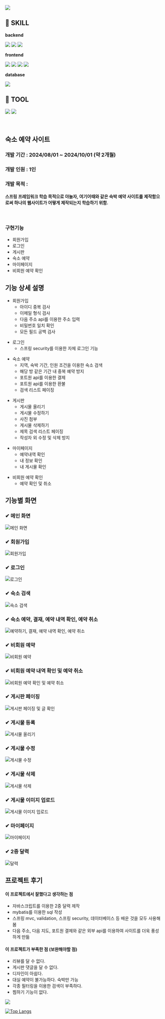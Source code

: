 
<img src="https://capsule-render.vercel.app/api?type=waving&color=BDBDC8&height=150&section=header"/>

## 🔨 SKILL
<div>
  <p><strong>backend</strong></p>
  <img src="https://img.shields.io/badge/java-007396?style=for-the-badge&logo=java&logoColor=white">
  <img src="https://img.shields.io/badge/spring-6DB33F?style=for-the-badge&logo=spring&logoColor=white">
  <img src="https://img.shields.io/badge/mybatis-000000?style=for-the-badge&logo=mybatist&logoColor=black">
</div>

<div>
  <p><strong>frontend</strong></p>
  <img src="https://img.shields.io/badge/html5-E34F26?style=for-the-badge&logo=html5&logoColor=white">
  <img src="https://img.shields.io/badge/css-1572B6?style=for-the-badge&logo=css3&logoColor=white">
  <img src="https://img.shields.io/badge/javascript-F7DF1E?style=for-the-badge&logo=javascript&logoColor=black">
  <img src="https://img.shields.io/badge/thymeleaf-005F0F?style=for-the-badge&logo=thymeleaf&logoColor=white">
</div>

<div>
  <p><strong>database</strong></p>
    <img src="https://img.shields.io/badge/h2-005F0F?style=for-the-badge&logo=h2&logoColor=white">
</div>

## 🔨 TOOL
<div>
    <img src="https://img.shields.io/badge/IntelliJIDEA-000000?style=for-the-badge&logo=IntelliJIDEA&logoColor=white">
    <img src="https://img.shields.io/badge/visualstudiocode-007ACC?style=for-the-badge&logo=visualstudiocode&logoColor=white"> 
</div>

<br>
<br>

## 숙소 예약 사이트
<div>
  <h3>개발 기간 : 2024/08/01 ~ 2024/10/01 (약 2개월)</h3>
  <h3>개발 인원 : 1인</h3>
  <h3>개발 목적 : </h3>
<h4>
스프링 프레임워크 학습 목적으로 야놀자, 여기어때와 같은 숙박 예약 사이트를 제작함으로써 하나의 웹사이트가 어떻게 제작되는지 학습하기 위함.
</h4>
  <br>
  
</div>

<div>
  <h3>구현기능</h3>
  <ul>
    <li>회원가입</li>
    <li>로그인</li>
    <li>게시판</li>
    <li>숙소 예약</li>
    <li>마이페이지</li>
    <li>비회원 예약 확인</li>
  </ul>
</div>

## 기능 상세 설명
<div>

+ 회원가입
    + 아이디 중복 검사 
    + 이메일 형식 검사
    + 다음 주소 api를 이용한 주소 입력
    + 비밀번호 일치 확인
    + 모든 필드 공백 검사
</div>
<div>

+ 로그인
  + 스프링 security를 이용한 자체 로그인 기능
</div>
<div>

+ 숙소 예약
  + 지역, 숙박 기간, 인원 조건을 이용한 숙소 검색
  + 해당 방 같은 기간 내 중복 예약 방지
  + 포트원 api를 이용한 결제
  + 포트원 api를 이용한 환불
  + 검색 리스트 페이징
</div>

<div>

+ 게시판
    + 게시물 올리기
    + 게시물 수정하기
    + 사진 첨부
    + 게시물 삭제하기
    + 제목 검색 리스트 페이징
    + 작성자 외 수정 및 삭제 방지
</div>

<div>

+ 마이페이지
    + 예약내역 확인
    + 내 정보 확인
    + 내 게시물 확인
</div>

<div>

+ 비회원 예약 확인
  + 예약 확인 및 취소
</div>


## 기능별 화면

<div>

<h3>✔ 메인 화면</h3>

![메인 화면](https://github.com/user-attachments/assets/32ba6796-142c-4cb5-92e6-365dde1496e4)

<h3>✔ 회원가입</h3>

![회원가입](https://github.com/user-attachments/assets/38117bc6-d57e-4cd3-bb16-f86885691461)

<h3>✔ 로그인</h3>

![로그인](https://github.com/user-attachments/assets/9e4a0157-0c47-4f61-a940-26b05c2f0f03)

<h3>✔ 숙소 검색</h3>

![숙소 검색](https://github.com/user-attachments/assets/7dc0427b-94c5-4f8b-a08b-c55e12951780)

<h3>✔ 숙소 예약, 결재, 예약 내역 확인, 예약 취소</h3>

![예약하기, 결재, 예약 내역 확인, 예약 취소](https://github.com/user-attachments/assets/62dab8e5-1f57-4f16-bc33-d8a3b13fa340)

<h3>✔ 비회원 예약</h3>

![비회원 예약](https://github.com/user-attachments/assets/a4b032a6-6136-48d1-a77f-6f72bc542610)

<h3>✔ 비회원 예약 내역 확인 및 예약 취소</h3>

![비회원 예약 확인 및 예약 취소](https://github.com/user-attachments/assets/fe346705-5464-4286-bfea-01becb9f19e5)

<h3>✔ 게시판 페이징</h3>

![게시판 페이징 및 글 확인](https://github.com/user-attachments/assets/b8c107f8-aecc-496f-b8ad-3873acbea3eb)

<h3>✔ 게시물 등록</h3>

![게시물 올리기](https://github.com/user-attachments/assets/027c1bbb-b69e-4faa-a103-7c380f861051)

<h3>✔ 게시물 수정</h3>

![게시물 수정](https://github.com/user-attachments/assets/1a54a082-7510-4768-b6a6-e4abb4776ee4)

<h3>✔ 게시물 삭제</h3>

![게시물 삭제](https://github.com/user-attachments/assets/431dac03-841f-4cf7-8257-c1246c9b1959)

<h3>✔ 게시물 이미지 업로드</h3>

![게시물 이미지 업로드](https://github.com/user-attachments/assets/54c6867d-e378-434d-b8af-2e385cd741d0)

<h3>✔ 마이페이지</h3>

![마이페이지](https://github.com/user-attachments/assets/e906bd11-f116-465d-90fb-b649923cba11)

<h3>✔ 2중 달력</h3>

![달력](https://github.com/user-attachments/assets/a47ee9c8-b279-417f-b4d7-b835455f52d4)



</div>




## 프로젝트 후기
<div>

<h4>이 프로젝트에서 잘했다고 생각하는 점</h4>

+ 자바스크립트를 이용한 2중 달력 제작
+ mybatis를 이용한 sql 작성
+ 스프링 mvc, validation, 스프링 security, 데이터베이스 등 배운 것을 모두 사용해 봄
+ 다음 주소, 다음 지도, 포트원 결제와 같은 외부 api를 이용하여 사이트를 더욱 풍성하게 만듦

</div>

<div>

<h4>이 프로젝트가 부족한 점 (보완해야할 점)</h4>

+ 리뷰를 달 수 없다.
+ 게시판 댓글을 달 수 없다.
+ 디자인이 아쉽다.
+ 대실 예약이 불가능하다. 숙박만 가능
+ 각종 필터링을 이용한 검색이 부족하다.
+ 찜하기 기능이 없다.
</div>

<img src="https://capsule-render.vercel.app/api?type=waving&color=BDBDC8&height=150&section=footer"/>




[![Top Langs](https://github-readme-stats.vercel.app/api/top-langs/?username=hyc4841)](https://github.com/anuraghazra/github-readme-stats)

